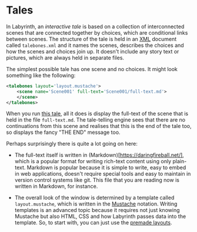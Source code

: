 Tales
=====

In Labyrinth, an _interactive tale_ is based on a collection of interconnected scenes that are connected together by choices, which are conditional links between scenes. The structure of the tale is held in an [XML](https://en.m.wikipedia.org/wiki/XML) document called `talebones.xml` and it names the scenes, describes the choices and how the scenes and choices join up. It doesn't include any story text or pictures, which are always held in separate files.

The simplest possible tale has one scene and no choices. It might look something like the following:

```xml
<talebones layout='layout.mustache'>
	<scene name='Scene001' full-text='Scene001/full-text.md'>
	</scene>
</talebones>
```

When you run [this tale](link-to-be-provided), all it does is display the full-text of the scene that is held in the file `full-text.md`. The tale-telling engine sees that there are no continuations from this scene and realises that this is the end of the tale too, so displays the fancy "THE END" message too. 

Perhaps surprisingly there is quite a lot going on here:

  * The full-text itself is written in (Markdown)[https://daringfireball.net/], which is a popular format for writing rich-text content using only plain-text. Markdown is popular because it is simple to write, easy to embed in web applications, doesn't require special tools and easy to maintain in version control systems like git. This file that you are reading now is written in Markdown, for instance.

  * The overall look of the window is determined by a template called `layout.mustache`, which is written in the [Mustache](https://mustache.github.io/mustache.5.html) notation. Writing templates is an advanced topic because it requires not just knowing Mustache but also HTML, CSS and how Labyrinth passes data into the template. So, to start with, you can just use the [premade layouts](link-to-be-provided).

